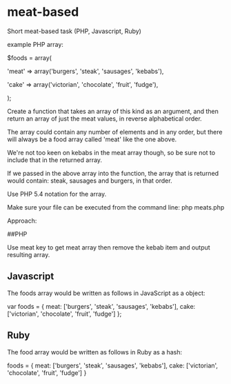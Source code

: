 # meat-based
Short meat-based task (PHP, Javascript, Ruby)

example PHP array:

$foods = array(

  'meat' => array('burgers', 'steak', 'sausages', 'kebabs'),

  'cake' => array('victorian', 'chocolate', 'fruit', 'fudge'),

);

Create a function that takes an array of this kind as an argument, and then return an array of just the meat values, in reverse alphabetical order.

The array could contain any number of elements and in any order, but there will always be a food array called 'meat' like the one above.

We're not too keen on kebabs in the meat array though, so be sure not to include that in the returned array.

If we passed in the above array into the function, the array that is returned would contain: steak, sausages and burgers, in that order.

Use PHP 5.4 notation for the array.

Make sure your file can be executed from the command line: php meats.php 

Approach:

##PHP

Use meat key to get meat array then remove the kebab item and output resulting array.

## Javascript

The foods array would be written as follows in JavaScript as a object:

var foods = {
  meat: ['burgers', 'steak', 'sausages', 'kebabs'],
  cake: ['victorian', 'chocolate', 'fruit', 'fudge']
};

## Ruby

The food array would be written as follows in Ruby as a hash:

foods = {
  meat: ['burgers', 'steak', 'sausages', 'kebabs'],
  cake: ['victorian', 'chocolate', 'fruit', 'fudge']
}


